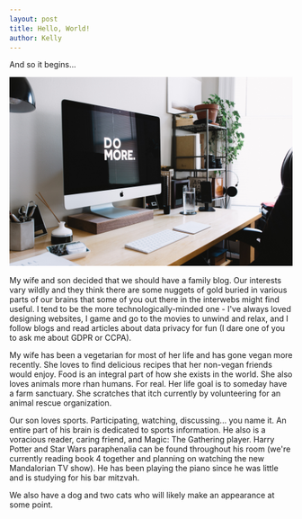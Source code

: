 ```yaml
---
layout: post
title: Hello, World!
author: Kelly
---
```


And so it begins...

![Photo by Carl Heyerdahl on Unsplash](/images/7996E9F4-6745-4A3C-991D-94C731EE3781.jpeg)

My wife and son decided that we should have a family blog. Our interests vary wildly and they think there are some nuggets of gold buried in various parts of our brains that some of you out there in the interwebs might find useful. I tend to be the more technologically-minded one - I've always loved designing websites, I game and go to the movies to unwind and relax, and I follow blogs and read articles about data privacy for fun (I dare one of you to ask me about GDPR or CCPA).

My wife has been a vegetarian for most of her life and has gone vegan more recently. She loves to find delicious recipes that her non-vegan friends would enjoy. Food is an integral part of how she exists in the world. She also loves animals more rhan humans. For real. Her life goal is to someday have a farm sanctuary. She scratches that itch currently by volunteering for an animal rescue organization.

Our son loves sports. Participating, watching, discussing... you name it. An entire part of his brain is dedicated to sports information. He also is a voracious reader, caring friend, and Magic: The Gathering player. Harry Potter and Star Wars paraphenalia can be found throughout his room (we're currently reading book 4 together and planning on watching the new Mandalorian TV show). He has been playing the piano since he was little and is studying for his bar mitzvah.

We also have a dog and two cats who will likely make an appearance at some point.
